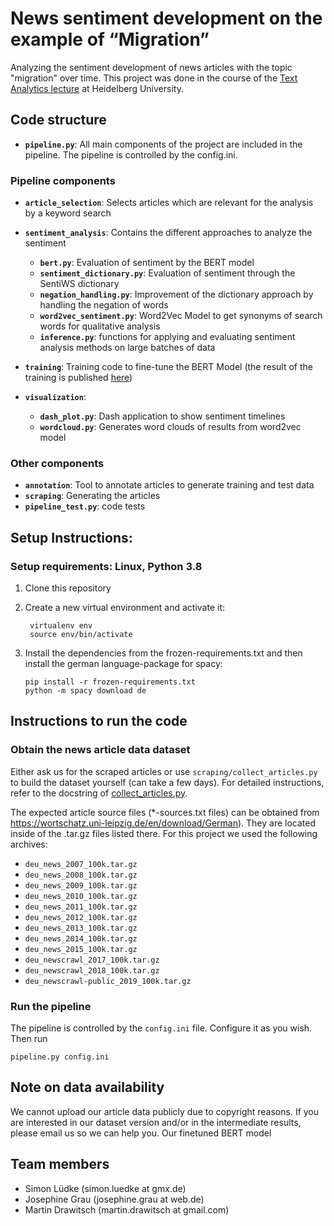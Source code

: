 # News sentiment development on the example of “Migration”
Analyzing the sentiment development of news articles with the topic "migration" over time.
This project was done in the course of the [Text Analytics lecture](https://dbs.ifi.uni-heidelberg.de/teaching/current/text-analytics-ita/) at Heidelberg University.

## Code structure
- **`pipeline.py`**: All main components of the project are included in the pipeline. The pipeline is controlled by the config.ini.

### Pipeline components
- **`article_selection`**: Selects articles which are relevant for the analysis by a keyword search
- **`sentiment_analysis`**: Contains the different approaches to analyze the sentiment
    - **`bert.py`**: Evaluation of sentiment by the BERT model
    - **`sentiment_dictionary.py`**: Evaluation of sentiment through the SentiWS dictionary
    - **`negation_handling.py`**: Improvement of the dictionary approach by handling the negation of words
    - **`word2vec_sentiment.py`**: Word2Vec Model to get synonyms of search words for qualitative analysis
    - **`inference.py`**: functions for applying and evaluating sentiment analysis methods on large batches of data

- **`training`**: Training code to fine-tune the BERT Model (the result of the training is published [here](https://huggingface.co/mdraw/german-news-sentiment-bert))
- **`visualization`**:
    - **`dash_plot.py`**: Dash application to show sentiment timelines
    - **`wordcloud.py`**: Generates word clouds of results from word2vec model

### Other components
- **`annotation`**: Tool to annotate articles to generate training and test data
- **`scraping`**: Generating the articles
- **`pipeline_test.py`**: code tests

## Setup Instructions:
               
### Setup requirements: Linux, Python 3.8

1. Clone this repository

2. Create a new virtual environment and activate it:
   ```
    virtualenv env
    source env/bin/activate
    ```
3. Install the dependencies from the frozen-requirements.txt and then install the german language-package for spacy:
    ```
    pip install -r frozen-requirements.txt
    python -m spacy download de
    ```

## Instructions to run the code

### Obtain the news article data dataset
Either ask us for the scraped articles or use `scraping/collect_articles.py` to build the dataset yourself (can take a few days).
For detailed instructions, refer to the docstring of [collect_articles.py](https://github.com/text-analytics-20/news-sentiment-development/blob/main/scraping/collect_articles.py).

The expected article source files (*-sources.txt files) can be obtained from https://wortschatz.uni-leipzig.de/en/download/German). They are located inside of the .tar.gz files listed there. For this project we used the following archives:

- `deu_news_2007_100k.tar.gz`
- `deu_news_2008_100k.tar.gz`
- `deu_news_2009_100k.tar.gz`
- `deu_news_2010_100k.tar.gz`
- `deu_news_2011_100k.tar.gz`
- `deu_news_2012_100k.tar.gz`
- `deu_news_2013_100k.tar.gz`
- `deu_news_2014_100k.tar.gz`
- `deu_news_2015_100k.tar.gz`
- `deu_newscrawl_2017_100k.tar.gz`
- `deu_newscrawl_2018_100k.tar.gz`
- `deu_newscrawl-public_2019_100k.tar.gz`

### Run the pipeline
The pipeline is controlled by the `config.ini` file. 
Configure it as you wish.
Then run 
```
pipeline.py config.ini
```

## Note on data availability
We cannot upload our article data publicly due to copyright reasons.
If you are interested in our dataset version and/or in the intermediate results, please email us so we can help you.
Our finetuned BERT model


## Team members
- Simon Lüdke (simon.luedke at gmx.de)
- Josephine Grau (josephine.grau at web.de)
- Martin Drawitsch (martin.drawitsch at gmail.com)


